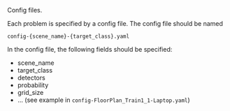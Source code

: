 Config files.

Each problem is specified by a config file.
The config file should be named
```
config-{scene_name}-{target_class}.yaml
```
In the config file, the following fields should be specified:

- scene_name
- target_class
- detectors
- probability
- grid_size
- ... (see example in `config-FloorPlan_Train1_1-Laptop.yaml`)
